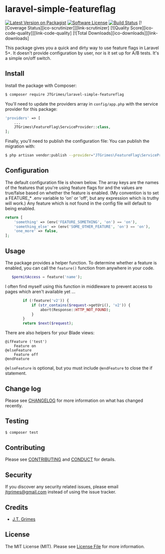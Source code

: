 # laravel-simple-featureflag

[![Latest Version on Packagist][ico-version]][link-packagist]
[![Software License][ico-license]](LICENSE.md)
[![Build Status][ico-travis]][link-travis]
[![Coverage Status][ico-scrutinizer]][link-scrutinizer]
[![Quality Score][ico-code-quality]][link-code-quality]
[![Total Downloads][ico-downloads]][link-downloads]

This package gives you a quick and dirty way to use feature flags in Laravel 5+. It doesn't 
provide configuration by user, nor is it set up for A/B tests. It's a simple on/off switch.

## Install

Install the package with Composer:

``` bash
$ composer require JTGrimes/laravel-simple-featureflag
```

You'll need to update the providers array in `config/app.php` 
with the service provider for this package:

```php
'providers' => [
    ...
    JTGrimes\FeatureFlag\ServiceProvider::class,
];

```
Finally, you'll need to publish the configuration file:
You can publish the migration with:

``` bash
$ php artisan vendor:publish --provider="JTGrimes\FeatureFlag\ServiceProvider"
```
## Configuration

The default configuration file is shown below. The array keys are the names of the features
that you're using feature flags for and the values are true/false based on whether the 
feature is enabled. (My convention is to set a FEATURE_* .env variable to 'on' or 'off',
but any expression which is truthy will work.) Any feature which is not found in the config
file will default to being enabled.
```php
return [
    'something' => (env('FEATURE_SOMETHING', 'on') == 'on'),
    'something_else' => (env('SOME_OTHER_FEATURE', 'on') == 'on'),
    'one_more' => false,
];
```
## Usage

The package provides a helper function. To determine whether a feature is enabled, 
 you can call the `feature()` function from anywhere in your code.
``` php
   $permitAccess = feature('name');
```
I often find myself using this function in middleware to prevent access to pages which
aren't available yet ... 
```php
        if (!feature('v2')) {
            if (str_contains($request->getUri(), 'v2')) {
                abort(Response::HTTP_NOT_FOUND);
            }
        }
        return $next($request);
```

There are also helpers for your Blade views:
```blade
@ifFeature ('test')
    Feature on
@elseFeature
    Feature off
@endFeature
```

`@elseFeature` is optional, but you must include `@endFeature` to close the if statement.

## Change log

Please see [CHANGELOG](CHANGELOG.md) for more information on what has changed recently.

## Testing

``` bash
$ composer test
```

## Contributing

Please see [CONTRIBUTING](CONTRIBUTING.md) and [CONDUCT](CONDUCT.md) for details.

## Security

If you discover any security related issues, please email jtgrimes@gmail.com instead of using the issue tracker.

## Credits

- [J.T. Grimes][link-author]

## License

The MIT License (MIT). Please see [License File](LICENSE.md) for more information.

[ico-version]: https://img.shields.io/packagist/v/JTGrimes/laravel-simple-featureflag.svg?style=flat-square
[ico-license]: https://img.shields.io/badge/license-MIT-brightgreen.svg?style=flat-square
[ico-travis]: https://img.shields.io/travis/JTGrimes/laravel-simple-featureflag/master.svg?style=flat-square

[link-packagist]: https://packagist.org/packages/JTGrimes/laravel-simple-featureflag
[link-travis]: https://travis-ci.org/JTGrimes/laravel-simple-featureflag
[link-author]: https://github.com/jtgrimes
